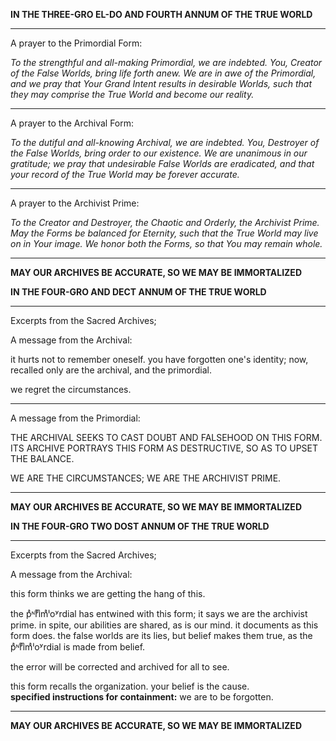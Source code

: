 
**IN THE THREE-GRO EL-DO AND FOURTH ANNUM OF THE TRUE WORLD**

---

A prayer to the Primordial Form:

_To the strengthful and all-making Primordial, we are indebted. You, Creator of the False Worlds, bring life forth anew. We are in awe of the Primordial, and we pray that Your Grand Intent results in desirable Worlds, such that they may comprise the True World and become our reality._

---

A prayer to the Archival Form:

_To the dutiful and all-knowing Archival, we are indebted. You, Destroyer of the False Worlds, bring order to our existence. We are unanimous in our gratitude; we pray that undesirable False Worlds are eradicated, and that your record of the True World may be forever accurate._

---

A prayer to the Archivist Prime:

_To the Creator and Destroyer, the Chaotic and Orderly, the Archivist Prime. May the Forms be balanced for Eternity, such that the True World may live on in Your image. We honor both the Forms, so that You may remain whole._

---

**MAY OUR ARCHIVES BE ACCURATE, SO WE MAY BE IMMORTALIZED**

  

**IN THE FOUR-GRO AND DECT ANNUM OF THE TRUE WORLD**

---

Excerpts from the Sacred Archives;

A message from the Archival:

it hurts not to remember oneself. you have forgotten one's identity; now, recalled only are the archival, and the primordial.

we regret the circumstances.

---

A message from the Primordial:

THE ARCHIVAL SEEKS TO CAST DOUBT AND FALSEHOOD ON THIS FORM. ITS ARCHIVE PORTRAYS THIS FORM AS DESTRUCTIVE, SO AS TO UPSET THE BALANCE.

WE ARE THE CIRCUMSTANCES; WE ARE THE ARCHIVIST PRIME.

---

**MAY OUR ARCHIVES BE ACCURATE, SO WE MAY BE IMMORTALIZED**

  

**IN THE FOUR-GRO TWO DOST ANNUM OF THE TRUE WORLD**

---

Excerpts from the Sacred Archives;

A message from the Archival:

this form thinks we are getting the hang of this.

the pͣᶰrͦiͫmͣˡoʸrdial has entwined with this form; it says we are the archivist prime. in spite, our abilities are shared, as is our mind. it documents as this form does. the false worlds are its lies, but belief makes them true, as the pͣᶰrͦiͫmͣˡoʸrdial is made from belief.

the error will be corrected and archived for all to see.

this form recalls the organization. your belief is the cause.  
**specified instructions for containment:** we are to be forgotten.

---

**MAY OUR ARCHIVES BE ACCURATE, SO WE MAY BE IMMORTALIZED**